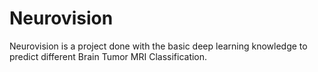 # Neurovision
Neurovision is a  project done with the basic deep learning knowledge to predict different Brain Tumor MRI Classification.
